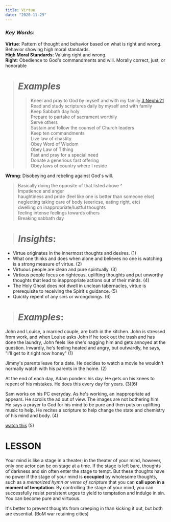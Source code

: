 ```yaml
---
title: Virtue
date: "2020-11-29"
---
```


### *Key Words*:
**Virtue**: Pattern of thought and behavior based on what is right and wrong. Behavior showing high moral standards.  
**High Moral Standards**: Valuing right and wrong.  
**Right**: Obedience to God's commandments and will. Morally correct, just, or honorable    
> # *Examples*   
>> Kneel and pray to God by myself and with my family [3 Nephi:21](https://www.churchofjesuschrist.org/study/scriptures/bofm/3-ne/18.21?lang=eng#p21)   
Read and study scriptures daily by myself and with family   
Keep Sabbath day holy   
Prepare to partake of sacrament worthily   
Serve others   
Sustain and follow the counsel of Church leaders   
Keep ten commandments   
Live law of chastity   
Obey Word of Wisdom   
Obey Law of Tithing   
Fast and pray for a special need   
Donate a generious fast offering   
Obey laws of country where I reside

**Wrong**: Disobeying and rebeling against God's will.  
> Basically doing the opposite of that listed above ^  
Impatience and anger  
haughtiness and pride (feel like one is better than someone else)  
neglecting taking care of body (exericse, eating right, etc)  
dwelling on inappropriate/lustful thoughts  
feeling intense feelings towards others  
Breaking sabbath day  

> # *Insights*: 
* Virtue originates in the innermost thoughts and desires. (1) 
* What one thinks and does when alone and believes no one is watching is a strong measure of virtue. (2)    
* Virtuous people are clean and pure spiritually. (3)  
* Virtious people focus on righteous, uplifting thoughts and put unworthy thoughts that lead to inappropriate actions out of their minds. (4)  
* The Holy Ghost does not dwell in unclean tabernacles, virtue is prerequisite to receiving the Spirit's guidance. (5)  
* Quickly repent of any sins or wrongdoings. (6)  

> # *Examples*: 
John and Louise, a married couple, are both in the kitchen. John is stressed from work, and when Louise asks John if he took out the trash and has done the laundry, John feels like she's nagging him and gets annoyed at the question. Inwardly, he's feeling heated and angry, but outwardly, he says, "I'll get to it right now honey" (1)  

Jimmy's parents leave for a date. He decides to watch a movie he wouldn't normally watch with his parents in the home. (2)  

At the end of each day, Adam ponders his day. He gets on his knees to repent of his mistakes. He does this every day for years. (3)(6)    

Sam works on his PC everyday. As he's working, an inappropriate ad appears. He scrolls the ad out of view. The images are not bothering him. He says a prayer to God for his mind to be pure and then puts on uplifting music to help. He recites a scripture to help change the state and chemistry of his mind and body. (4)  

[watch this](https://www.youtube.com/watch?v=WoWRbNwClMs) (5)
# LESSON

Your mind is like a stage in a theater; in the theater of your mind, however, only one actor can be on stage at a time. If the stage is left bare, thoughts of darkness and sin often enter the stage to tempt. But these thoughts have no power if the stage of your mind is __occupied__ by wholesome thoughts, such as a *memorized hymn or verse of scripture* that you can **call upon in a moment of temptation**. By controlling the stage of your mind, you can successfully resist persistent urges to yield to temptation and indulge in sin. You can become pure and virtuous.


It's better to prevent thoughts from creeping in than kicking it out, but both are essential. (BoM war retaining cities)